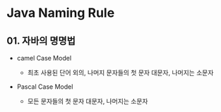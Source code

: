# Java Naming Rule

## 01. 자바의 명명법   

  - camel Case Model   
    - 최초 사용된 단어 외의, 나머지 문자들의 첫 문자 대문자, 나머지는 소문자
    
  - Pascal Case Model   
    - 모든 문자들의 첫 문자 대문자, 나머지는 소문자
  
  